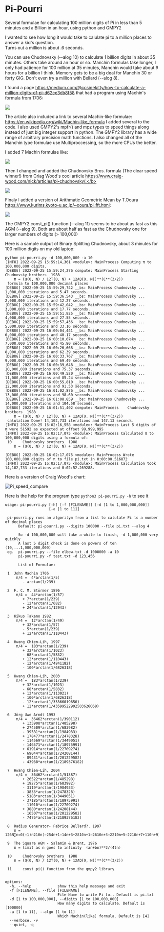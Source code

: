 # Pi-Pourri
Several formulae for calculating 100 million digits of Pi in less than 5 minutes and a Billion in an hour, using python and GMPY2 

I wanted to see how long it would take to calulate pi to a million places to answer a kid's question.  
 Turns out a million is about .6 seconds.
 
You can use Chudnovsky (--alog 10) to calculate 1 billion digits in about 35 minutes. Others take around an hour or so.  Manchin formulas take longer, I only had patience for 100 million at 35 minutes, Manchin would take about 9 hours for a billion I think. Memory gets to be a big deal for Manchin 30 or forty GIG.    Don't even try a million with Bellard (--alog 8).   

I found a page https://medium.com/@cosinekitty/how-to-calculate-a-million-digits-of-pi-d62ce3db8f58  that had a program using Machin's formula from 1706:

<img src="https://render.githubusercontent.com/render/math?math={\frac {\pi }{4}}=4\arctan {\frac {1}{5}}-\arctan {\frac {1}{239}}">


The article also included a link to several Machin-like formulae:  https://en.wikipedia.org/wiki/Machin-like_formula
I added several to the code.  I also used GMPY2's mpfr() and mpz types to speed things along instead of just big integer support in python.  The GMPY2 library has a wide range of arbitrary precision math functions.  I also changed all of the Manchin type formulae use Multiproccessing, so the more CPUs the better. 

I added 7 Machin formulae like:</b>

<img src="https://render.githubusercontent.com/render/math?math=%7B%5Cdisplaystyle%20%7B%5Cbegin%7Baligned%7D%7B%5Cfrac%20%7B%5Cpi%20%7D%7B4%7D%7D%3D%26%5C%3B183%5Carctan%20%7B%5Cfrac%20%7B1%7D%7B239%7D%7D%2B32%5Carctan%20%7B%5Cfrac%20%7B1%7D%7B1023%7D%7D-68%5Carctan%20%7B%5Cfrac%20%7B1%7D%7B5832%7D%7D%5C%5C%26%2B12%5Carctan%20%7B%5Cfrac%20%7B1%7D%7B110443%7D%7D-12%5Carctan%20%7B%5Cfrac%20%7B1%7D%7B4841182%7D%7D-100%5Carctan%20%7B%5Cfrac%20%7B1%7D%7B6826318%7D%7D%5C%5C%5Cend%7Baligned%7D%7D%7D%0A%20%20%20%20">

Then I changed and added the Chudnovsky Bros. formula (The clear speed winner!) from Criag Wood's cool article https://www.craig-wood.com/nick/articles/pi-chudnovsky/:</b>

<img src="https://render.githubusercontent.com/render/math?math=%5Cbegin%7Balign%7D%0Aa%20%20%20%20%20%26%3D%20%5Csum%5E%5Cinfty_%7Bk%3D0%7D%20%5Cfrac%7B(-1)%5Ek%20(6k)!%7D%7B(3k)!(k!)%5E3%20640320%5E%7B3k%7D%7D%20%5C%5C%0A%20%20%20%20%20%20%26%3D%201%0A%20%20%20%20%20%20%20%20%20%20-%20%5Cfrac%7B6%5Ccdot5%5Ccdot4%7D%7B(1)%5E3%20640320%5E3%7D%0A%20%20%20%20%20%20%20%20%20%20%2B%20%5Cfrac%7B12%5Ccdot11%5Ccdot10%5Ccdot9%5Ccdot8%5Ccdot7%7D%7B(2%5Ccdot1)%5E3%20640320%5E6%7D%0A%20%20%20%20%20%20%20%20%20%20-%20%5Cfrac%7B18%5Ccdot17%5Ccdots13%7D%7B(3%5Ccdot2%5Ccdot1)%5E3%20640320%5E%7B9%7D%7D%0A%20%20%20%20%20%20%20%20%20%20%2B%20%5Ccdots%20%5C%5C%0Ab%20%20%20%20%20%26%3D%20%5Csum%5E%5Cinfty_%7Bk%3D0%7D%20%5Cfrac%7B(-1)%5Ek%20(6k)!k%7D%7B(3k)!(k!)%5E3%20640320%5E%7B3k%7D%7D%20%5C%5C%0A%5Cfrac%7B1%7D%7B%5Cpi%7D%20%26%3D%20%5Cfrac%7B13591409a%20%2B%20545140134b%7D%7B426880%20%5Csqrt%7B10005%7D%7D%20%5C%5C%0A%5Cpi%20%20%20%20%20%20%20%20%20%20%20%26%3D%20%5Cfrac%7B426880%20%5Csqrt%7B10005%7D%7D%7B13591409a%20%2B%20545140134b%7D%0A%5Cend%7Balign%7D">

Finaly I added a version of Arithmatic Geometric Mean by T.Ooura  https://www.kurims.kyoto-u.ac.jp/~ooura/pi_fft.html: </b>

<img src="https://wikimedia.org/api/rest_v1/media/math/render/svg/824a061756f72d84359eba13d2e8bfcda777f9f4">

The GMPY2.const_pi() function (--alog 11) seems to be about as fast as this AGM  (--alog 9).  Both are about half as fast as the Chudnovsky one for larger numbers of digits (> 100,000) 

Here is a sample output of Binary Splitting Chudnovsky, about 3 minutes for 100 million digits on my old laptop:
```
python pi-pourri.py -d 100,000,000 -a 10
[INFO] 2022-09-25 15:59:14,361 <module>: MainProcess Computing π to 100,000,000 digits.
[DEBUG] 2022-09-25 15:59:24,276 compute: MainProcess Starting 	Chudnovsky brothers  1988 
	π = (Q(0, N) / 12T(0, N) + 12AQ(0, N))**(C**(3/2))
 formula to 100,000,000 decimal places
[DEBUG] 2022-09-25 15:59:29,742 __bs: MainProcess Chudnovsky ... 1,000,000 iterations and 5.47 seconds.
[DEBUG] 2022-09-25 15:59:36,543 __bs: MainProcess Chudnovsky ... 2,000,000 iterations and 12.27 seconds.
[DEBUG] 2022-09-25 15:59:42,042 __bs: MainProcess Chudnovsky ... 3,000,000 iterations and 17.77 seconds.
[DEBUG] 2022-09-25 15:59:51,825 __bs: MainProcess Chudnovsky ... 4,000,000 iterations and 27.55 seconds.
[DEBUG] 2022-09-25 15:59:57,436 __bs: MainProcess Chudnovsky ... 5,000,000 iterations and 33.16 seconds.
[DEBUG] 2022-09-25 16:00:04,441 __bs: MainProcess Chudnovsky ... 6,000,000 iterations and 40.17 seconds.
[DEBUG] 2022-09-25 16:00:10,074 __bs: MainProcess Chudnovsky ... 7,000,000 iterations and 45.80 seconds.
[DEBUG] 2022-09-25 16:00:26,668 __bs: MainProcess Chudnovsky ... 8,000,000 iterations and 62.39 seconds.
[DEBUG] 2022-09-25 16:00:33,767 __bs: MainProcess Chudnovsky ... 9,000,000 iterations and 69.49 seconds.
[DEBUG] 2022-09-25 16:00:39,648 __bs: MainProcess Chudnovsky ... 10,000,000 iterations and 75.37 seconds.
[DEBUG] 2022-09-25 16:00:49,520 __bs: MainProcess Chudnovsky ... 11,000,000 iterations and 85.24 seconds.
[DEBUG] 2022-09-25 16:00:55,810 __bs: MainProcess Chudnovsky ... 12,000,000 iterations and 91.53 seconds.
[DEBUG] 2022-09-25 16:01:02,876 __bs: MainProcess Chudnovsky ... 13,000,000 iterations and 98.60 seconds.
[DEBUG] 2022-09-25 16:01:08,859 __bs: MainProcess Chudnovsky ... 14,000,000 iterations and 104.58 seconds.
[DEBUG] 2022-09-25 16:01:51,402 compute: MainProcess 	Chudnovsky brothers  1988 
	π = (Q(0, N) / 12T(0, N) + 12AQ(0, N))**(C**(3/2))
 calulation Done! 14,102,733 iterations and 147.13 seconds.
[INFO] 2022-09-25 16:02:16,558 <module>: MainProcess Last 5 digits of π were 51592 as expected at offset 99,999,995
[INFO] 2022-09-25 16:02:17,075 <module>: MainProcess Calculated π to 100,000,000 digits using a formula of:
 10 	Chudnovsky brothers  1988 
	π = (Q(0, N) / 12T(0, N) + 12AQ(0, N))**(C**(3/2))
 
[DEBUG] 2022-09-25 16:02:17,075 <module>: MainProcess Wrote 100,000,000 digits of π to file pi.txt in 0:00:00.516872
[INFO] 2022-09-25 16:02:17,075 <module>: MainProcess Calculation took 14,102,733 iterations and 0:02:52.269288.

```
Here is a version of Craig Wood's chart:

![Pi_speed_compare](https://user-images.githubusercontent.com/53097137/191532672-d17c5507-c803-46e7-aa67-1b01a71de59a.png)



Here is the help for the program type ```python3 pi-pourri.py -h```  to see it
```
usage: pi-pourri.py [-h] [-f [FILENAME]] [-d [1 to 1,000,000,000]]
                    [-a [1 to 11]]

 pi-pourri.py runs an algoritym from a list to calulate Pi to a number of decimal places
      Default: pi-pourri.py --digits 100000 --file pi.txt --alog 4

      So -d 100,000,000 will take a while to finish, -d 1,000,000 very quickly
      A last 5 digit check is done on powers of ten (10,...1,000,000,000)
 eg.  pi-pourri.py --file elbow.txt -d 1000000 -a 10
      pi-pourri.py -f test.txt -d 123,456

      List of Formulae:

 1 	John Machin 1706
	 π/4 =  4*arctan(1/5)
 		- arctan(1/239)
 
 2 	F. C. M. Störmer 1896
	 π/4 =  44*arctan(1/57)
 		+ 7*arctan(1/239)
 		- 12*arctan(1/682)
 		+ 24*arctan(1/12943)
 
 3 	Kikuo Takano 1982
	 π/4 =  12*arctan(1/49)
 		+ 32*arctan(1/57)
 		- 5*arctan(1/239)
 		+ 12*arctan(1/110443)
 
 4 	Hwang Chien-Lih, 1997
	 π/4 =  183*arctan(1/239)
 		+ 32*arctan(1/1023)
 		- 68*arctan(1/5832)
 		+ 12*arctan(1/110443)
 		- 12*arctan(1/4841182)
 		- 100*arctan(1/6826318)
 
 5 	Hwang Chien-Lih, 2003
	 π/4 =  183*arctan(1/239)
 		+ 32*arctan(1/1023)
 		- 68*arctan(1/5832)
 		+ 12*arctan(1/113021)
 		- 100*arctan(1/6826318)
 		- 12*arctan(1/33366019650)
 		+ 12*arctan(1/43599522992503626068)
 
 6 	Jörg Uwe Arndt 1993 
	 π/4 =  36462*arctan(1/390112)
 		+ 135908*arctan(1/485298)
 		+ 274509*arctan(1/683982)
 		- 39581*arctan(1/1984933)
 		+ 178477*arctan(1/2478328)
 		- 114569*arctan(1/3449051)
 		- 146571*arctan(1/18975991)
 		+ 61914*arctan(1/22709274)
 		- 69044*arctan(1/24208144)
 		- 89431*arctan(1/201229582)
 		- 43938*arctan(1/2189376182)
 
 7 	Hwang Chien-Lih, 2004
	 π/4 =  36462*arctan(1/51387)
 		+ 26522*arctan(1/485298)
 		+ 19275*arctan(1/683982)
 		- 3119*arctan(1/1984933)
 		- 3833*arctan(1/2478328)
 		- 5183*arctan(1/3449051)
 		- 37185*arctan(1/18975991)
 		- 11010*arctan(1/22709274)
 		+ 3880*arctan(1/24208144)
 		- 16507*arctan(1/201229582)
 		- 7476*arctan(1/2189376182)
 
 8 	Radius Generator- Fabrice Bellard?, 1997 
	π = 126N∑n=0(−1)n210n(−254n+1−14n+3+2810n+1−2610n+3−2210n+5−2210n+7+110n+9)
 
 9 	The Square AGM - Salamin & Brent, 1976
	π = limit as n goes to infinity  (an+bn)**2/(4tn)
 
 10 	Chudnovsky brothers  1988 
	π = (Q(0, N) / 12T(0, N) + 12AQ(0, N))**(C**(3/2))
 
 11 	const_pi() function from the gmpy2 library 
 

options:
  -h, --help            show this help message and exit
  -f [FILENAME], --file [FILENAME]
                        File Name to write Pi to.. Default is pi.txt
  -d [1 to 100,000,000], --digits [1 to 100,000,000]
                        How many digits to calculate. Default is [100000]
  -a [1 to 11], --algo [1 to 11]
                        Which Machin(like) formula. Default is [4]
  --verbose, -v
  --quiet, -q			
```
